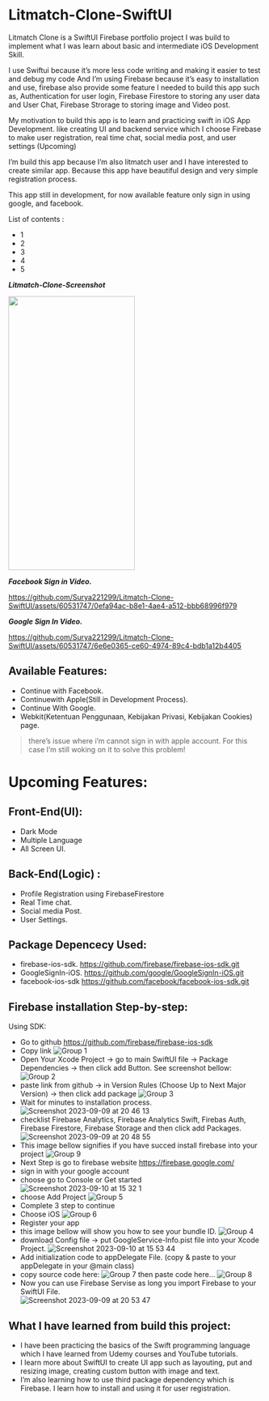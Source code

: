 # Litmatch-Clone-SwiftUI

Litmatch Clone is a SwiftUI Firebase portfolio project I was build to implement what I was learn about basic and intermediate iOS Development Skill.

I use Swiftui because it’s more less code writing and making it easier to test and debug my code
And I’m using Firebase because it’s easy to installation and use, firebase also provide some feature I needed to build this app such as, Authentication for user login, Firebase Firestore to storing any user data and User Chat, Firebase Strorage to storing image and Video post.

My motivation to build this app is to learn and practicing swift in iOS App Development. like creating UI and backend service which I choose Firebase to make user registration, real time chat, social media post, and user settings (Upcoming)

I’m build this app because I’m also litmatch user and I have interested to create similar app. Because this app have beautiful design and very simple registration process.

This app still in development, for now available feature only sign in using google, and facebook.

List of contents :
- 1
- 2
- 3
- 4
- 5

_**Litmatch-Clone-Screenshot**_

<img src="https://github.com/Surya221299/Litmatch-Clone-SwiftUI/assets/60531747/4ad336dd-f719-4ef7-a045-29dec3f02b8a" width="250" height="541"/>

_**Facebook Sign in Video.**_

https://github.com/Surya221299/Litmatch-Clone-SwiftUI/assets/60531747/0efa94ac-b8e1-4ae4-a512-bbb68996f979

_**Google Sign In Video.**_

https://github.com/Surya221299/Litmatch-Clone-SwiftUI/assets/60531747/6e6e0365-ce60-4974-89c4-bdb1a12b4405

## **Available Features:**
- Continue with Facebook.
- Continuewith Apple(Still in Development Process).
- Continue With Google.
- Webkit(Ketentuan Penggunaan, Kebijakan Privasi, Kebijakan Cookies) page.

> there’s issue where i’m cannot sign in with apple account. For this case I’m still woking on it to solve this problem!

# **Upcoming Features:**
## Front-End(UI):
- Dark Mode
- Multiple Language
- All Screen UI.

## Back-End(Logic) :
- Profile Registration using FirebaseFirestore
- Real Time chat.
- Social media Post.
- User Settings.

## **Package Depencecy Used:**
- firebase-ios-sdk.  https://github.com/firebase/firebase-ios-sdk.git
- GoogleSignIn-iOS.  https://github.com/google/GoogleSignIn-iOS.git
- facebook-ios-sdk   https://github.com/facebook/facebook-ios-sdk.git

## **Firebase installation Step-by-step:**
Using SDK:
- Go to github  https://github.com/firebase/firebase-ios-sdk
- Copy link
![Group 1](https://github.com/Surya221299/Litmatch-Clone-SwiftUI/assets/60531747/e9892efd-2250-4faf-be33-a4cb414888a0)
- Open Your Xcode Project -> go to main SwiftUI file -> Package Dependencies -> then click add Button. See screenshot bellow: 
![Group 2](https://github.com/Surya221299/Litmatch-Clone-SwiftUI/assets/60531747/9b37f02d-46e8-4c61-a276-bc28b802802f)
- paste link from github -> in Version Rules (Choose Up to Next Major Version) -> then click add package 
![Group 3](https://github.com/Surya221299/Litmatch-Clone-SwiftUI/assets/60531747/b3512125-d4e9-4321-8707-5811dd69675c)
- Wait for minutes to installation process.
![Screenshot 2023-09-09 at 20 46 13](https://github.com/Surya221299/Litmatch-Clone-SwiftUI/assets/60531747/6da1c40e-fd42-4123-8e00-9736fa0ed2b6)
- checklist Firebase Analytics, Firebase Analytics Swift, Firebas Auth, Firebase Firestore, Firebase Storage and then click add Packages.
![Screenshot 2023-09-09 at 20 48 55](https://github.com/Surya221299/Litmatch-Clone-SwiftUI/assets/60531747/79b7d525-f1de-4c5f-b1a1-329faf7ea7db)
- This image bellow signifies if you have succed install firebase into your project
![Group 9](https://github.com/Surya221299/Litmatch-Clone-SwiftUI/assets/60531747/335cc7c9-2463-4d05-ab48-40f8504fe7d3)
- Next Step is go to firebase website https://firebase.google.com/
- sign in with your google account
- choose go to Console or Get started
![Screenshot 2023-09-10 at 15 32 1](https://github.com/Surya221299/Litmatch-Clone-SwiftUI/assets/60531747/4d8b4791-ca89-4faf-be35-d6eb87ccb6da)
- choose Add Project 
![Group 5](https://github.com/Surya221299/Litmatch-Clone-SwiftUI/assets/60531747/568bbf5b-aec9-4210-802d-a996bb94363d)
- Complete 3 step to continue 
- Choose iOS 
![Group 6](https://github.com/Surya221299/Litmatch-Clone-SwiftUI/assets/60531747/f4a9dec8-689d-4ea8-bab6-e3be58270955)
- Register your app  
- this image bellow will show you how to see your bundle ID.
![Group 4](https://github.com/Surya221299/Litmatch-Clone-SwiftUI/assets/60531747/076aa9ea-a53e-49a4-a9c4-949491e8e012)
- download Config file -> put GoogleService-Info.pist file into your Xcode Project. 
![Screenshot 2023-09-10 at 15 53 44](https://github.com/Surya221299/Litmatch-Clone-SwiftUI/assets/60531747/0927d651-5d2e-4aab-8452-3ed83690b34a)
- Add initialization code to appDelegate File. (copy & paste to your appDelegate in your @main class)
- copy source code here:
![Group 7](https://github.com/Surya221299/Litmatch-Clone-SwiftUI/assets/60531747/fda42ecb-c666-4675-83b2-8a07677589ae)
then paste code here...
![Group 8](https://github.com/Surya221299/Litmatch-Clone-SwiftUI/assets/60531747/b1c47901-dccb-43e5-bdf4-11b7dd7d19c6)
- Now you can use Firebase Servise as long you import Firebase to your SwiftUI File.<br />
![Screenshot 2023-09-09 at 20 53 47](https://github.com/Surya221299/Litmatch-Clone-SwiftUI/assets/60531747/58883e46-9112-4ca6-85cd-d75a9f4c836d)

## **What I have learned from build this project:**
- I have been practicing the basics of the Swift programming language which I have learned from Udemy courses and YouTube tutorials.
- I learn more about SwiftUI to create UI app such as layouting, put and resizing image, creating custom button with image and text.
- I’m also learning how to use third package dependency which is Firebase. I learn how to install and using it for user registration.




